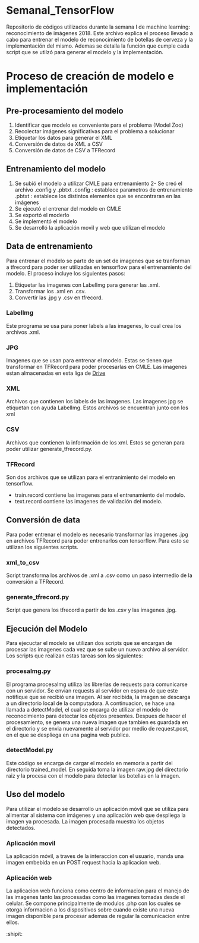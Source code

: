 # SemanaI_TensorFlow
Repositorio de códigos utilizados durante la semana I de machine learning: reconocimiento de imágenes 2018.
Este archivo explica el proceso llevado a cabo para entrenar el modelo de reconocimiento de botellas de cerveza y la implementación del mismo.
Ademas se detalla la función que cumple cada script que se utilzó para generar el modelo y la implementación.

# Proceso de creación de modelo e implementación
## Pre-procesamiento del modelo
1. Identificar que modelo es conveniente para el problema (Model Zoo)
2. Recolectar imágenes significativas para el problema a solucionar
3. Etiquetar los datos para generar el XML
4. Conversión de datos de XML a CSV
5. Conversión de datos de CSV a TFRecord

## Entrenamiento del modelo
1. Se subió el modelo a utilizar CMLE para entrenamiento
2- Se creó el archivo .config y .pbtxt
  .config : establece parametros de entrenamiento
  .pbtxt : establece los distintos elementos que se encontraran en las imágenes
3. Se ejecutó el entrenar del modelo en CMLE
4. Se exportó el moderlo
5. Se implementó el modelo
6. Se desarrolló la aplicación movil y web que utilizan el modelo

## Data de entrenamiento
Para entrenar el modelo se parte de un set de imagenes que se tranforman a tfrecord para poder ser utilizadas en tensorflow para el entrenamiento del modelo. El proceso incluye los siguientes pasos:
1. Etiquetar las imagenes con LabelImg para generar las .xml.
2. Transformar los .xml en .csv.
3. Convertir las .jpg y .csv en tfrecord.

### LabelImg
Este programa se usa para poner labels a las imagenes, lo cual crea los archivos .xml.

### JPG
Imagenes que se usan para entrenar el modelo. Estas se tienen que transformar en TFRecord para poder procesarlas en CMLE.
Las imagenes estan almacenadas en esta liga de [Drive](https://drive.google.com/drive/folders/1hcYdRf5fwMtzNtgWppR6NcXYrHgjNn4q)

### XML
Archivos que contienen los labels de las imagenes. Las imagenes jpg se etiquetan con ayuda LabelImg. Estos archivos se encuentran junto con los xml

### CSV
Archivos que contienen la información de los xml. Estos se generan para poder utilizar generate_tfrecord.py.

### TFRecord
Son dos archivos que se utilizan para el entranimiento del modelo en tensorflow.
* train.record contiene las imagenes para el entrenamiento del modelo.
* text.record contiene las imagenes de validación del modelo.

## Conversión de data
Para poder entrenar el modelo es necesario transformar las imagenes .jpg en archivos TFRecord para poder entrenarlos con tensorflow. Para esto se utilizan los siguientes scripts.

### xml_to_csv
Script transforma los archivos de .xml a .csv como un paso intermedio de la conversión a TFRecord.

### generate_tfrecord.py
Script que genera los tfrecord a partir de los .csv y las imagenes .jpg.

## Ejecución del Modelo
Para ejecuctar el modelo se utilizan dos scripts que se encargan de procesar las imagenes cada vez que se sube un nuevo archivo al servidor. Los scripts que realizan estas tareas son los siguientes:

### procesaImg.py
El programa procesaImg utiliza las librerias de requests para comunicarse con un servidor. Se envian requests al servidor en espera de que este notifique que se recibió una imagen. Al ser recibida, la imagen se descarga a un directorio local de la computadora. A continuacion, se hace una llamada a detectModel, el cual se encarga de utilizar el modelo de reconocimiento para detectar los objetos presentes.
Despues de hacer el procesamiento, se genera una nueva imagen que tambien es guardada en el directorio y se envia nuevamente al servidor por medio de request.post, en el que se despliega en una pagina web publica.

### detectModel.py
Este código se encarga de cargar el modelo en memoria a partir del directorio trained_model. En seguida toma la imagen raw.jpg del directorio raiz y la procesa con el modelo para detectar las botellas en la imagen.

## Uso del modelo
Para utilizar el modelo se desarrollo un aplicación móvil que se utiliza para alimentar al sistema con imágenes y una aplicación web que despliega la imagen ya procesada. La imagen procesada muestra los objetos detectados.

### Aplicación movil
La aplicación móvil, a traves de la interaccion con el usuario, manda una imagen embebida en un POST request hacia la aplicacion web.

### Aplicación web
La aplicacion web funciona como centro de informacion para el manejo de las imagenes tanto las procesadas como las imagenes tomadas desde el celular. Se compone principalmente de modulos .php con los cuales se otorga informacion a los dispositivos sobre cuando existe una nueva imagen disponible para procesar ademas de regular la comunicacion entre ellos.

:shipit:

